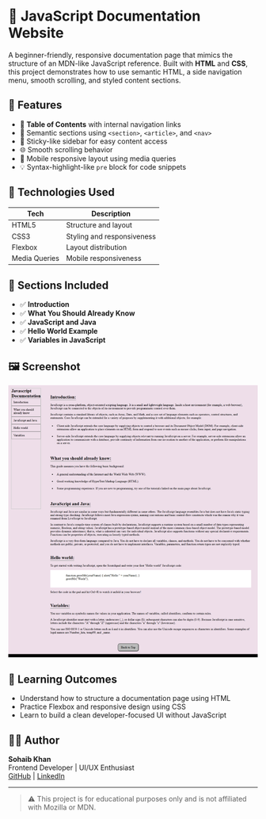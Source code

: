 # 📘 JavaScript Documentation Website

A beginner-friendly, responsive documentation page that mimics the structure of an MDN-like JavaScript reference. Built with **HTML** and **CSS**, this project demonstrates how to use semantic HTML, a side navigation menu, smooth scrolling, and styled content sections.

## 📌 Features

- 📑 **Table of Contents** with internal navigation links
- 📜 Semantic sections using `<section>`, `<article>`, and `<nav>`
- 🧭 Sticky-like sidebar for easy content access
- 🌐 Smooth scrolling behavior
- 📱 Mobile responsive layout using media queries
- 💡 Syntax-highlight-like `pre` block for code snippets

## 🧱 Technologies Used

| Tech     | Description               |
|----------|---------------------------|
| HTML5    | Structure and layout      |
| CSS3     | Styling and responsiveness |
| Flexbox  | Layout distribution       |
| Media Queries | Mobile responsiveness |

## 🧾 Sections Included

- ✅ **Introduction**
- ✅ **What You Should Already Know**
- ✅ **JavaScript and Java**
- ✅ **Hello World Example**
- ✅ **Variables in JavaScript**



## 🖼️ Screenshot

![Screenshot](./image.png) 

## 🧠 Learning Outcomes

- Understand how to structure a documentation page using HTML
- Practice Flexbox and responsive design using CSS
- Learn to build a clean developer-focused UI without JavaScript


## 🧑‍💻 Author

**Sohaib Khan**  
Frontend Developer | UI/UX Enthusiast  
[GitHub](https://github.com/sohaibkundi2) | [LinkedIn](https://linkedin.com/in/sohaibkundi2)

---

> ⚠️ This project is for educational purposes only and is not affiliated with Mozilla or MDN.
